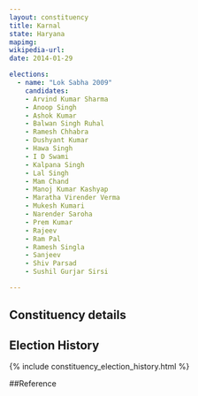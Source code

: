 ```yaml
---
layout: constituency
title: Karnal
state: Haryana
mapimg: 
wikipedia-url: 
date: 2014-01-29

elections: 
  - name: "Lok Sabha 2009"
    candidates: 
    - Arvind Kumar Sharma 
    - Anoop Singh 
    - Ashok Kumar 
    - Balwan Singh Ruhal 
    - Ramesh Chhabra 
    - Dushyant Kumar 
    - Hawa Singh 
    - I D Swami 
    - Kalpana Singh 
    - Lal Singh 
    - Mam Chand 
    - Manoj Kumar Kashyap 
    - Maratha Virender Verma 
    - Mukesh Kumari 
    - Narender Saroha 
    - Prem Kumar 
    - Rajeev 
    - Ram Pal 
    - Ramesh Singla 
    - Sanjeev 
    - Shiv Parsad 
    - Sushil Gurjar Sirsi 

---
```

## Constituency details


## Election History
{% include constituency_election_history.html %}

##Reference
